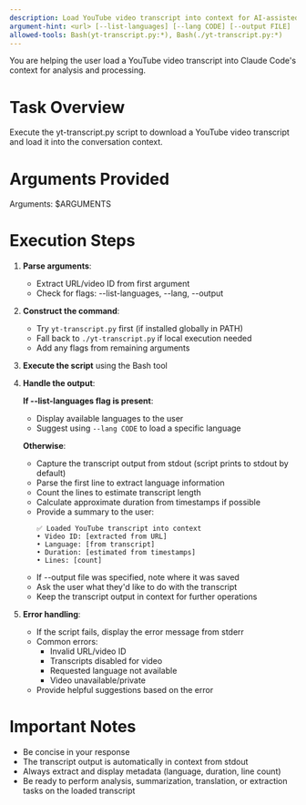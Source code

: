 ```yaml
---
description: Load YouTube video transcript into context for AI-assisted analysis and processing
argument-hint: <url> [--list-languages] [--lang CODE] [--output FILE]
allowed-tools: Bash(yt-transcript.py:*), Bash(./yt-transcript.py:*)
---
```


You are helping the user load a YouTube video transcript into Claude Code's context for analysis and processing.

# Task Overview

Execute the yt-transcript.py script to download a YouTube video transcript and load it into the conversation context.

# Arguments Provided

Arguments: $ARGUMENTS

# Execution Steps

1. **Parse arguments**:

   - Extract URL/video ID from first argument
   - Check for flags: --list-languages, --lang, --output

2. **Construct the command**:

   - Try `yt-transcript.py` first (if installed globally in PATH)
   - Fall back to `./yt-transcript.py` if local execution needed
   - Add any flags from remaining arguments

3. **Execute the script** using the Bash tool

4. **Handle the output**:

   **If --list-languages flag is present**:

   - Display available languages to the user
   - Suggest using `--lang CODE` to load a specific language

   **Otherwise**:

   - Capture the transcript output from stdout (script prints to stdout by default)
   - Parse the first line to extract language information
   - Count the lines to estimate transcript length
   - Calculate approximate duration from timestamps if possible
   - Provide a summary to the user:
     ```
     ✅ Loaded YouTube transcript into context
     • Video ID: [extracted from URL]
     • Language: [from transcript]
     • Duration: [estimated from timestamps]
     • Lines: [count]
     ```
   - If --output file was specified, note where it was saved
   - Ask the user what they'd like to do with the transcript
   - Keep the transcript output in context for further operations

5. **Error handling**:
   - If the script fails, display the error message from stderr
   - Common errors:
     - Invalid URL/video ID
     - Transcripts disabled for video
     - Requested language not available
     - Video unavailable/private
   - Provide helpful suggestions based on the error

# Important Notes

- Be concise in your response
- The transcript output is automatically in context from stdout
- Always extract and display metadata (language, duration, line count)
- Be ready to perform analysis, summarization, translation, or extraction tasks on the loaded transcript
